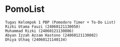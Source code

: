 # PomoList
    Tugas Kelompok 1 PBP (Pomodoro Timer + To-Do List)
    Rizki Utama Fauzi (24060121130050)
    Muhammad Rizki (24060121130086)
    Abyan Izzah Azzam Hastono (24060121130082)
    Dhiya Ulhaq (24060121140134)
